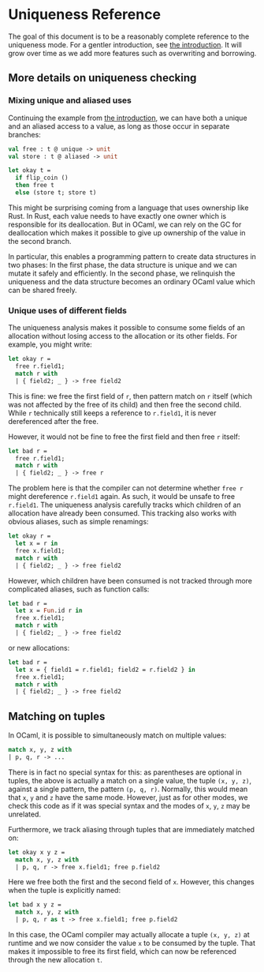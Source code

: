 # Uniqueness Reference

The goal of this document is to be a reasonably complete reference to the
uniqueness mode. For a gentler introduction, see [the introduction](intro.md).
It will grow over time as we add more features such as overwriting and
borrowing.

## More details on uniqueness checking

### Mixing unique and aliased uses

Continuing the example from [the introduction](intro.md), we can have both a
unique and an aliased access to a value, as long as those occur in separate
branches:

```ocaml
val free : t @ unique -> unit
val store : t @ aliased -> unit

let okay t =
  if flip_coin ()
  then free t
  else (store t; store t)
```

This might be surprising coming from a language that uses ownership like Rust.
In Rust, each value needs to have exactly one owner which is responsible for its
deallocation. But in OCaml, we can rely on the GC for deallocation which makes
it possible to give up ownership of the value in the second branch.

In particular, this enables a programming pattern to create data structures in
two phases: In the first phase, the data structure is unique and we can mutate
it safely and efficiently. In the second phase, we relinquish the uniqueness and
the data structure becomes an ordinary OCaml value which can be shared freely.

### Unique uses of different fields

The uniqueness analysis makes it possible to consume some fields of an
allocation without losing access to the allocation or its other fields. For
example, you might write:

```ocaml
let okay r =
  free r.field1;
  match r with
  | { field2; _ } -> free field2
```

This is fine: we free the first field of `r`, then pattern match on `r` itself
(which was not affected by the free of its child) and then free the second
child. While `r` technically still keeps a reference to `r.field1`, it is never
dereferenced after the free.

However, it would not be fine to free the first field and then free `r` itself:

```ocaml
let bad r =
  free r.field1;
  match r with
  | { field2; _ } -> free r
```

The problem here is that the compiler can not determine whether `free r` might
dereference `r.field1` again. As such, it would be unsafe to free `r.field1`.
The uniqueness analysis carefully tracks which children of an allocation have
already been consumed. This tracking also works with obvious aliases, such as
simple renamings:

```ocaml
let okay r =
  let x = r in
  free x.field1;
  match r with
  | { field2; _ } -> free field2
```

However, which children have been consumed is not tracked through more
complicated aliases, such as function calls:

```ocaml
let bad r =
  let x = Fun.id r in
  free x.field1;
  match r with
  | { field2; _ } -> free field2
```

or new allocations:

```ocaml
let bad r =
  let x = { field1 = r.field1; field2 = r.field2 } in
  free x.field1;
  match r with
  | { field2; _ } -> free field2
```

## Matching on tuples

In OCaml, it is possible to simultaneously match on multiple values:

```ocaml
match x, y, z with
| p, q, r -> ...
```

There is in fact no special syntax for this: as parentheses are optional in
tuples, the above is actually a match on a single value, the tuple `(x, y, z)`,
against a single pattern, the pattern `(p, q, r)`. Normally, this would mean
that `x`, `y` and `z` have the same mode. However, just as for other modes, we
check this code as if it was special syntax and the modes of `x`, `y`, `z` may
be unrelated.

Furthermore, we track aliasing through tuples that are immediately matched on:

```ocaml
let okay x y z =
  match x, y, z with
  | p, q, r -> free x.field1; free p.field2
```

Here we free both the first and the second field of `x`. However, this changes
when the tuple is explicitly named:

```ocaml
let bad x y z =
  match x, y, z with
  | p, q, r as t -> free x.field1; free p.field2
```

In this case, the OCaml compiler may actually allocate a tuple `(x, y, z)` at
runtime and we now consider the value `x` to be consumed by the tuple. That
makes it impossible to free its first field, which can now be referenced through
the new allocation `t`.
